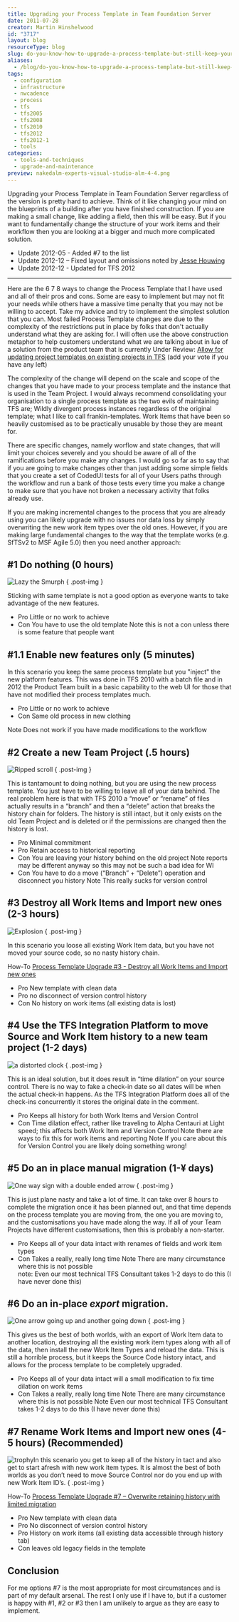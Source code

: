 ```yaml
---
title: Upgrading your Process Template in Team Foundation Server
date: 2011-07-28
creator: Martin Hinshelwood
id: "3717"
layout: blog
resourceType: blog
slug: do-you-know-how-to-upgrade-a-process-template-but-still-keep-your-data-intact
aliases:
  - /blog/do-you-know-how-to-upgrade-a-process-template-but-still-keep-your-data-intact
tags:
  - configuration
  - infrastructure
  - nwcadence
  - process
  - tfs
  - tfs2005
  - tfs2008
  - tfs2010
  - tfs2012
  - tfs2012-1
  - tools
categories:
  - tools-and-techniques
  - upgrade-and-maintenance
preview: nakedalm-experts-visual-studio-alm-4-4.png
---
```


Upgrading your Process Template in Team Foundation Server regardless of the version is pretty hard to achieve. Think of it like changing your mind on the blueprints of a building after you have finished construction. If you are making a small change, like adding a field, then this will be easy. But if you want to fundamentally change the structure of your work items and their workflow then you are looking at a bigger and much more complicated solution.

- Update 2012-05 - Added #7 to the list
- Update 2012-12 – Fixed layout and omissions noted by [Jesse Houwing](http://blog.jessehouwing.nl)
- Update 2012-12 - Updated for TFS 2012

---

Here are the 6 7 8 ways to change the Process Template that I have used and all of their pros and cons. Some are easy to implement but may not fit your needs while others have a massive time penalty that you may not be willing to accept. Take my advice and try to implement the simplest solution that you can. Most failed Process Template changes are due to the complexity of the restrictions put in place by folks that don't actually understand what they are asking for. I will often use the above construction metaphor to help customers understand what we are talking about in lue of a solution from the product team that is currently Under Review: [Allow for updating project templates on existing projects in TFS](http://visualstudio.uservoice.com/forums/121579-visual-studio/suggestions/2105201-allow-for-updating-project-templates-on-existing-p) (add your vote if you have any left)

The complexity of the change will depend on the scale and scope of the changes that you have made to your process template and the instance that is used in the Team Project. I would always recommend consolidating your organisation to a single process template as the two evils of maintaining TFS are; Wildly divergent process instances regardless of the original template; what I like to call frankin-templates. Work Items that have been so heavily customised as to be practically unusable by those they are meant for.

There are specific changes, namely worflow and state changes, that will limit your choices severely and you should be aware of all of the ramifications before you make any changes. I would go so far as to say that if you are going to make changes other than just adding some simple fields that you create a set of CodedUI tests for all of your Users paths through the workflow and run a bank of those tests every time you make a change to make sure that you have not broken a necessary activity that folks already use.

If you are making incremental changes to the process that you are already using you can likely upgrade with no issues nor data loss by simply overwriting the new work item types over the old ones. However, if you are making large fundamental changes to the way that the template works (e.g. SfTSv2 to MSF Agile 5.0) then you need another approach:

## #1 Do nothing (0 hours)

![Lazy the Smurph](images/lazy-3-3.jpg "Lazy")
{ .post-img }

Sticking with same template is not a good option as everyone wants to take advantage of the new features.

- Pro Little or no work to achieve
- Con You have to use the old template
  Note this is not a con unless there is some feature that people want

## #1.1 Enable new features only (5 minutes)

In this scenario you keep the same process template but you "inject" the new platform features. This was done in TFS 2010 with a batch file and in 2012 the Product Team built in a basic capability to the web UI for those that have not modified their process templates much.

- Pro Little or no work to achieve
- Con Same old process in new clothing

Note Does not work if you have made modifications to the workflow

## #2 Create a new Team Project (.5 hours)

![Ripped scroll](images/SNAGHTMLaea788_thumb-5-5.png "Broken history")
{ .post-img }

This is tantamount to doing nothing, but you are using the new process template. You just have to be willing to leave all of your data behind. The real problem here is that with TFS 2010 a “move” or “rename” of files actually results in a “branch” and then a “delete” action that breaks the history chain for folders. The history is still intact, but it only exists on the old Team Project and is deleted or if the permissions are changed then the history is lost.

- Pro Minimal commitment
- Pro Retain access to historical reporting
- Con You are leaving your history behind on the old project
  Note reports may be different anyway so this may not be such a bad idea for WI
- Con You have to do a move (“Branch” + “Delete”) operation and disconnect you history
  Note This really sucks for version control

## #3 Destroy all Work Items and Import new ones (2-3 hours)

![Explosion](images/kaboom_256-2-2.jpg "Kaboom")
{ .post-img }

In this scenario you loose all existing Work Item data, but you have not moved your source code, so no nasty history chain.

How-To [Process Template Upgrade #3 - Destroy all Work Items and Import new ones](http://blog.hinshelwood.com/process-template-upgrade-3-destroy-all-work-items-and-import-new-ones/)

- Pro New template with clean data
- Pro no disconnect of version control history
- Con No history on work items (all existing data is lost)

## #4 Use the TFS Integration Platform to move Source and Work Item history to a new team project (1-2 days)

![a distorted clock](images/time-dilation-7-7.jpg "Time-Dilation")
{ .post-img }

This is an ideal solution, but it does result in “time dilation” on your source control. There is no way to fake a check-in date so all dates will be when the actual check-in happens. As the TFS Integration Platform does all of the check-ins concurrently it stores the original date in the comment.

- Pro Keeps all history for both Work Items and Version Control
- Con Time dilation effect, rather like traveling to Alpha Centauri at Light speed; this affects both Work Item and Version Control
  Note there are ways to fix this for work items and reporting
  Note If you care about this for Version Control you are likely doing something wrong!

## #5 Do an in place manual migration (1-¥ days)

![One way sign with a double ended arrow](images/image4-1-1.png "Confusion")
{ .post-img }

This is just plane nasty and take a lot of time. It can take over 8 hours to complete the migration once it has been planned out, and that time depends on the process template you are moving from, the one you are moving to, and the customisations you have made along the way. If all of your Team Projects have different customisations, then this is probably a non-starter.

- Pro Keeps all of your data intact with renames of fields and work item types
- Con Takes a really, really long time
  Note There are many circumstance where this is not possible  
   note: Even our most technical TFS Consultant takes 1-2 days to do this (I have never done this)

## #6 Do an in-place _export_ migration.

![One arrow going up and another going down](images/sync-6-6.png "Export & Import")
{ .post-img }

This gives us the best of both worlds, with an export of Work Item data to another location, destroying all the existing work item types along with all of the data, then install the new Work Item Types and reload the data. This is still a horrible process, but it keeps the Source Code history intact, and allows for the process template to be completely upgraded.

- Pro Keeps all of your data intact will a small modification to fix time dilation on work items
- Con Takes a really, really long time
  Note There are many circumstance where this is not possible
  Note Even our most technical TFS Consultant takes 1-2 days to do this (I have never done this)

## #7 Rename Work Items and Import new ones (4-5 hours) (Recommended)

![trophy](images/trophy-8-8.jpg "trophy")In this scenario you get to keep all of the history in tact and also get to start afresh with new work item types. It is almost the best of both worlds as you don’t need to move Source Control nor do you end up with new Work Item ID’s.
{ .post-img }

How-To [Process Template Upgrade #7 – Overwrite retaining history with limited migration](http://blog.hinshelwood.com/process-template-upgrade-7-overwrite-retaining-history-with-limited-migration/)

- Pro New template with clean data
- Pro No disconnect of version control history
- Pro History on work items (all existing data accessible through history tab)
- Con leaves old legacy fields in the template

## Conclusion

For me options #7 is the most appropriate for most circumstances and is part of my default arsenal. The rest I only use if I have to, but if a customer is happy with #1, #2 or #3 then I am unlikely to argue as they are easy to implement.

